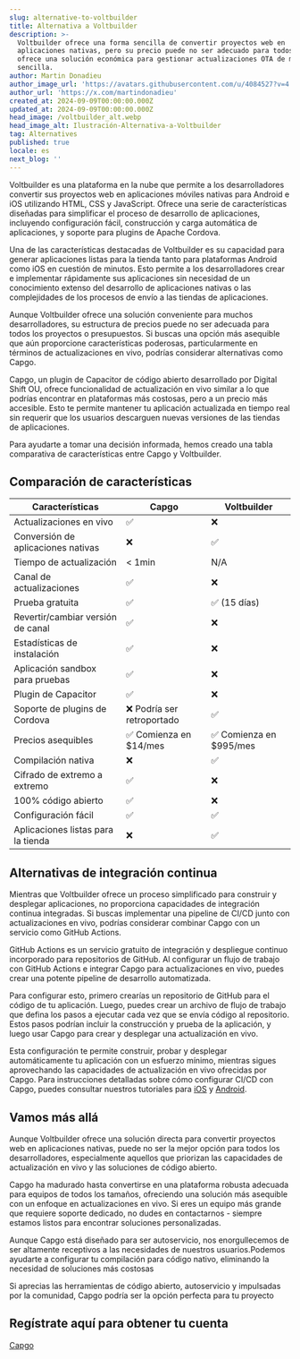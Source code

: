```yaml
---
slug: alternative-to-voltbuilder
title: Alternativa a Voltbuilder
description: >-
  Voltbuilder ofrece una forma sencilla de convertir proyectos web en
  aplicaciones nativas, pero su precio puede no ser adecuado para todos. Capgo
  ofrece una solución económica para gestionar actualizaciones OTA de manera
  sencilla.
author: Martin Donadieu
author_image_url: 'https://avatars.githubusercontent.com/u/4084527?v=4'
author_url: 'https://x.com/martindonadieu'
created_at: 2024-09-09T00:00:00.000Z
updated_at: 2024-09-09T00:00:00.000Z
head_image: /voltbuilder_alt.webp
head_image_alt: Ilustración-Alternativa-a-Voltbuilder
tag: Alternatives
published: true
locale: es
next_blog: ''
---
```


Voltbuilder es una plataforma en la nube que permite a los desarrolladores convertir sus proyectos web en aplicaciones móviles nativas para Android e iOS utilizando HTML, CSS y JavaScript. Ofrece una serie de características diseñadas para simplificar el proceso de desarrollo de aplicaciones, incluyendo configuración fácil, construcción y carga automática de aplicaciones, y soporte para plugins de Apache Cordova.

Una de las características destacadas de Voltbuilder es su capacidad para generar aplicaciones listas para la tienda tanto para plataformas Android como iOS en cuestión de minutos. Esto permite a los desarrolladores crear e implementar rápidamente sus aplicaciones sin necesidad de un conocimiento extenso del desarrollo de aplicaciones nativas o las complejidades de los procesos de envío a las tiendas de aplicaciones.

Aunque Voltbuilder ofrece una solución conveniente para muchos desarrolladores, su estructura de precios puede no ser adecuada para todos los proyectos o presupuestos. Si buscas una opción más asequible que aún proporcione características poderosas, particularmente en términos de actualizaciones en vivo, podrías considerar alternativas como Capgo.

Capgo, un plugin de Capacitor de código abierto desarrollado por Digital Shift OU, ofrece funcionalidad de actualización en vivo similar a lo que podrías encontrar en plataformas más costosas, pero a un precio más accesible. Esto te permite mantener tu aplicación actualizada en tiempo real sin requerir que los usuarios descarguen nuevas versiones de las tiendas de aplicaciones.

Para ayudarte a tomar una decisión informada, hemos creado una tabla comparativa de características entre Capgo y Voltbuilder.

## Comparación de características

| Características | Capgo | Voltbuilder |
| --- | --- | --- |
| Actualizaciones en vivo | ✅ | ❌ |
| Conversión de aplicaciones nativas | ❌ | ✅ |
| Tiempo de actualización | < 1min | N/A |
| Canal de actualizaciones | ✅ | ❌ |
| Prueba gratuita | ✅ | ✅ (15 días) |
| Revertir/cambiar versión de canal | ✅ | ❌ |
| Estadísticas de instalación | ✅ | ❌ |
| Aplicación sandbox para pruebas | ✅ | ❌ |
| Plugin de Capacitor | ✅ | ❌ |
| Soporte de plugins de Cordova | ❌ Podría ser retroportado | ✅ |
| Precios asequibles | ✅ Comienza en $14/mes | ✅ Comienza en $995/mes |
| Compilación nativa | ❌ | ✅ |
| Cifrado de extremo a extremo | ✅ | ❌ |
| 100% código abierto | ✅ | ❌ |
| Configuración fácil | ✅ | ✅ |
| Aplicaciones listas para la tienda | ❌ | ✅ |

## Alternativas de integración continua

Mientras que Voltbuilder ofrece un proceso simplificado para construir y desplegar aplicaciones, no proporciona capacidades de integración continua integradas. Si buscas implementar una pipeline de CI/CD junto con actualizaciones en vivo, podrías considerar combinar Capgo con un servicio como GitHub Actions.

GitHub Actions es un servicio gratuito de integración y despliegue continuo incorporado para repositorios de GitHub. Al configurar un flujo de trabajo con GitHub Actions e integrar Capgo para actualizaciones en vivo, puedes crear una potente pipeline de desarrollo automatizada.

Para configurar esto, primero crearías un repositorio de GitHub para el código de tu aplicación. Luego, puedes crear un archivo de flujo de trabajo que defina los pasos a ejecutar cada vez que se envía código al repositorio. Estos pasos podrían incluir la construcción y prueba de la aplicación, y luego usar Capgo para crear y desplegar una actualización en vivo.

Esta configuración te permite construir, probar y desplegar automáticamente tu aplicación con un esfuerzo mínimo, mientras sigues aprovechando las capacidades de actualización en vivo ofrecidas por Capgo. Para instrucciones detalladas sobre cómo configurar CI/CD con Capgo, puedes consultar nuestros tutoriales para [iOS](https://capgo.app/blog/automatic-capacitor-ios-build-github-action/) y [Android](https://capgo.app/blog/automatic-capacitor-android-build-github-action/).

## Vamos más allá

Aunque Voltbuilder ofrece una solución directa para convertir proyectos web en aplicaciones nativas, puede no ser la mejor opción para todos los desarrolladores, especialmente aquellos que priorizan las capacidades de actualización en vivo y las soluciones de código abierto.

Capgo ha madurado hasta convertirse en una plataforma robusta adecuada para equipos de todos los tamaños, ofreciendo una solución más asequible con un enfoque en actualizaciones en vivo. Si eres un equipo más grande que requiere soporte dedicado, no dudes en contactarnos - siempre estamos listos para encontrar soluciones personalizadas.

Aunque Capgo está diseñado para ser autoservicio, nos enorgullecemos de ser altamente receptivos a las necesidades de nuestros usuarios.Podemos ayudarte a configurar tu compilación para código nativo, eliminando la necesidad de soluciones más costosas

Si aprecias las herramientas de código abierto, autoservicio y impulsadas por la comunidad, Capgo podría ser la opción perfecta para tu proyecto

## Regístrate aquí para obtener tu cuenta

[Capgo](/register/)